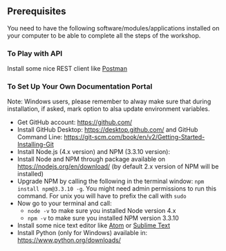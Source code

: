 ## Prerequisites

You need to have the following software/modules/applications installed on your computer to be able to complete all the steps of the workshop.

### To Play with API

Install some nice REST client like [Postman](https://chrome.google.com/webstore/detail/postman/fhbjgbiflinjbdggehcddcbncdddomop?hl=en)

### To Set Up Your Own Documentation Portal

Note: Windows users, please remember to alway make sure that during installation, if asked, mark option to alsa update environment variables.

- Get GitHub account: https://github.com/
- Install GitHub Desktop: https://desktop.github.com/ and GitHub Command Line: https://git-scm.com/book/en/v2/Getting-Started-Installing-Git
- Install Node.js (4.x version) and NPM (3.3.10 version):  
 - Install Node and NPM through package available on https://nodejs.org/en/download/ (by default 2.x version of NPM will be installed)
 - Upgrade NPM by calling the following in the terminal window: `npm install npm@3.3.10 -g`. You might need admin permissions to run this command. For unix you will have to prefix the call with `sudo`
 - Now go to your terminal and call:
   - `node -v` to make sure you installed Node version 4.x
    - `npm -v` to make sure you installed NPM version 3.3.10
- Install some nice text editor like [Atom](https://atom.io/) or [Sublime Text](https://www.sublimetext.com/)
- Install Python (only for Windows) available in: https://www.python.org/downloads/
